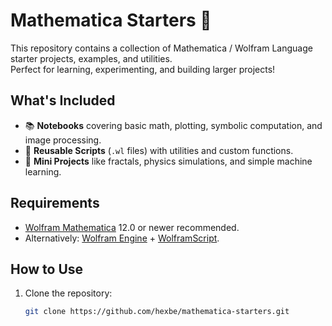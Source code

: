 # Mathematica Starters 🚀

This repository contains a collection of Mathematica / Wolfram Language starter projects, examples, and utilities.  
Perfect for learning, experimenting, and building larger projects!

## What's Included
- 📚 **Notebooks** covering basic math, plotting, symbolic computation, and image processing.
- 🔧 **Reusable Scripts** (`.wl` files) with utilities and custom functions.
- 🧪 **Mini Projects** like fractals, physics simulations, and simple machine learning.

## Requirements
- [Wolfram Mathematica](https://www.wolfram.com/mathematica/) 12.0 or newer recommended.
- Alternatively: [Wolfram Engine](https://www.wolfram.com/engine/) + [WolframScript](https://www.wolfram.com/wolframscript/).

## How to Use
1. Clone the repository:
   ```bash
   git clone https://github.com/hexbe/mathematica-starters.git

